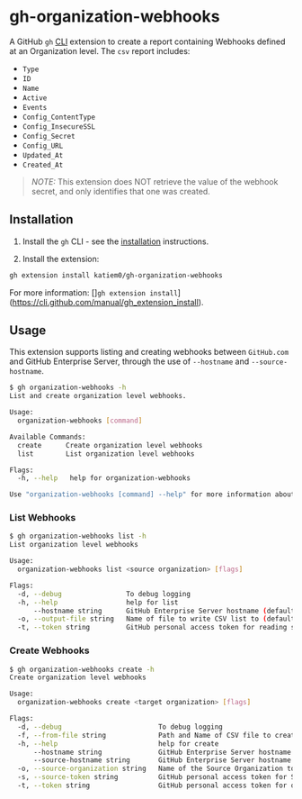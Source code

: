 # gh-organization-webhooks

A GitHub `gh` [CLI](https://cli.github.com/) extension to create a report containing Webhooks defined at an Organization level. The `csv` report includes:

* `Type`
* `ID`
* `Name`
* `Active`
* `Events`
* `Config_ContentType`
* `Config_InsecureSSL`
* `Config_Secret`
* `Config_URL`
* `Updated_At`
* `Created_At`

> *NOTE:*
> This extension does NOT retrieve the value of the webhook secret, and only identifies that one was created.

## Installation

1. Install the `gh` CLI - see the [installation](https://github.com/cli/cli#installation) instructions.

2. Install the extension:
  ```sh
  gh extension install katiem0/gh-organization-webhooks
  ```

For more information: []`gh extension install`](https://cli.github.com/manual/gh_extension_install).

## Usage

This extension supports listing and creating webhooks between `GitHub.com` and GitHub Enterprise Server, through the use of `--hostname` and `--source-hostname`.

```sh
$ gh organization-webhooks -h 
List and create organization level webhooks.

Usage:
  organization-webhooks [command]

Available Commands:
  create      Create organization level webhooks
  list        List organization level webhooks

Flags:
  -h, --help   help for organization-webhooks

Use "organization-webhooks [command] --help" for more information about a command.
```

### List Webhooks

```sh
$ gh organization-webhooks list -h
List organization level webhooks

Usage:
  organization-webhooks list <source organization> [flags]

Flags:
  -d, --debug                To debug logging
  -h, --help                 help for list
      --hostname string      GitHub Enterprise Server hostname (default "github.com")
  -o, --output-file string   Name of file to write CSV list to (default "WebhookReport-20230411160920.csv")
  -t, --token string         GitHub personal access token for reading source organization (default "gh auth token")
```


### Create Webhooks

```sh
$ gh organization-webhooks create -h
Create organization level webhooks

Usage:
  organization-webhooks create <target organization> [flags]

Flags:
  -d, --debug                        To debug logging
  -f, --from-file string             Path and Name of CSV file to create webhooks from
  -h, --help                         help for create
      --hostname string              GitHub Enterprise Server hostname (default "github.com")
      --source-hostname string       GitHub Enterprise Server hostname where webhooks are copied from (default "github.com")
  -o, --source-organization string   Name of the Source Organization to copy webhooks from (Requires --source-token)
  -s, --source-token string          GitHub personal access token for Source Organization (Required for --source-organization)
  -t, --token string                 GitHub personal access token for organization to write to (default "gh auth token")
```